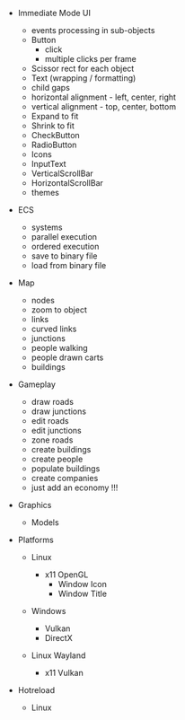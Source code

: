 - Immediate Mode UI
  - events processing in sub-objects
  - Button
    - click
    - multiple clicks per frame
  - Scissor rect for each object
  - Text (wrapping / formatting)
  - child gaps
  - horizontal alignment - left, center, right
  - vertical alignment - top, center, bottom
  - Expand to fit
  - Shrink to fit
  - CheckButton
  - RadioButton
  - Icons
  - InputText
  - VerticalScrollBar
  - HorizontalScrollBar
  - themes

- ECS
  - systems
  - parallel execution
  - ordered execution
  - save to binary file
  - load from binary file

- Map
  - nodes
  - zoom to object
  - links
  - curved links
  - junctions
  - people walking
  - people drawn carts
  - buildings

- Gameplay
  - draw roads
  - draw junctions
  - edit roads
  - edit junctions
  - zone roads
  - create buildings
  - create people
  - populate buildings
  - create companies
  - just add an economy !!!

- Graphics
  - Models

- Platforms
  - Linux
    - x11 OpenGL
      - Window Icon
      - Window Title

  - Windows
    - Vulkan
    - DirectX

  - Linux Wayland
    - x11 Vulkan

- Hotreload
  - Linux
